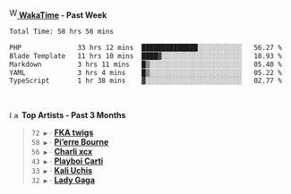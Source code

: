<img src="https://github.com/dxnter/dxnter/assets/17434202/67b21fa4-d36d-46f9-9dec-f23d976b00ef" alt="WakaTime Logo" width="14" height="18"/><a href="https://wakatime.com/@dxnter" target="_blank"><strong> WakaTime</strong></a><strong> - Past Week</strong>

<!--START_SECTION:waka-->

```txt
Total Time: 58 hrs 56 mins

PHP              33 hrs 12 mins  ██████████████░░░░░░░░░░░   56.27 %
Blade Template   11 hrs 10 mins  ████▓░░░░░░░░░░░░░░░░░░░░   18.93 %
Markdown         3 hrs 11 mins   █▒░░░░░░░░░░░░░░░░░░░░░░░   05.40 %
YAML             3 hrs 4 mins    █▒░░░░░░░░░░░░░░░░░░░░░░░   05.22 %
TypeScript       1 hr 38 mins    ▓░░░░░░░░░░░░░░░░░░░░░░░░   02.77 %
```

<!--END_SECTION:waka-->

<br/>

<!--START_LASTFM_ARTISTS:{"period": "3month", "rows": 6}-->
<a href="https://last.fm" target="_blank"><img src="https://user-images.githubusercontent.com/17434202/215290617-e793598d-d7c9-428f-9975-156db1ba89cc.svg" alt="Last.fm Logo" width="18" height="13"/></a> **Top Artists - Past 3 Months**

> `72 ▶️` ∙ **[FKA twigs](https://www.last.fm/music/FKA+twigs)**<br/>
> `58 ▶️` ∙ **[Pi’erre Bourne](https://www.last.fm/music/Pi%E2%80%99erre+Bourne)**<br/>
> `56 ▶️` ∙ **[Charli xcx](https://www.last.fm/music/Charli+xcx)**<br/>
> `43 ▶️` ∙ **[Playboi Carti](https://www.last.fm/music/Playboi+Carti)**<br/>
> `33 ▶️` ∙ **[Kali Uchis](https://www.last.fm/music/Kali+Uchis)**<br/>
> `32 ▶️` ∙ **[Lady Gaga](https://www.last.fm/music/Lady+Gaga)**<br/>
<!--END_LASTFM_ARTISTS-->
